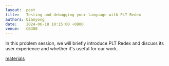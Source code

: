 ```yaml
--- 
layout:  post 
title:   Testing and debugging your language with PLT Redex
authors: Qianyong
date:    2024-06-18 10:15:00 +0800
venue:   CB308
--- 
```


In this problem session, we will briefly introduce PLT Redex and discuss its user experience and whether it's useful for our work.

[materials](https://github.com/hkuplg/seminar-talks/tree/master/2024-06-18)
